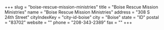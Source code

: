 +++
slug = "boise-rescue-mission-ministries"
title = "Boise Rescue Mission Ministries"
name = "Boise Rescue Mission Ministries"
address = "308 S 24th Street"
cityIndexKey = "city-id-boise"
city = "Boise"
state = "ID"
postal = "83702"
website = ""
phone = "208-343-2389"
fax = ""
+++
